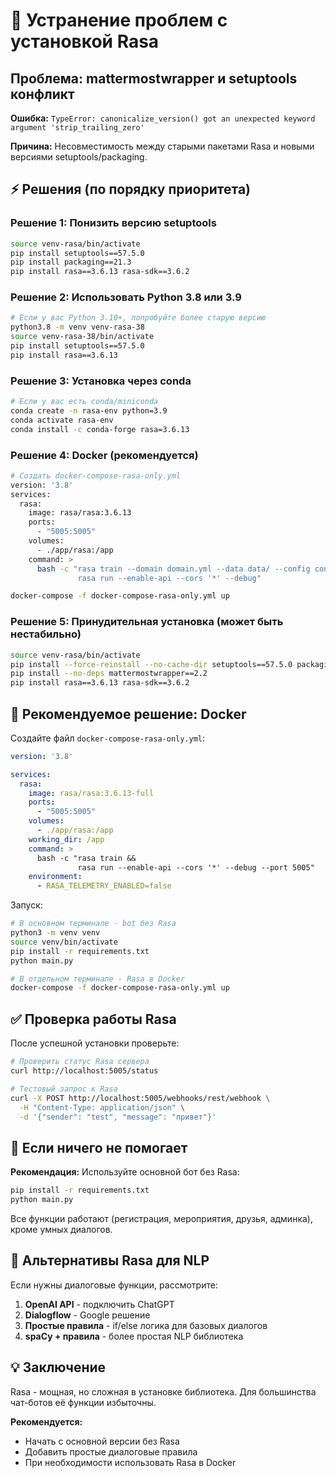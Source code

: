 # 🔧 Устранение проблем с установкой Rasa

## Проблема: mattermostwrapper и setuptools конфликт

**Ошибка:** `TypeError: canonicalize_version() got an unexpected keyword argument 'strip_trailing_zero'`

**Причина:** Несовместимость между старыми пакетами Rasa и новыми версиями setuptools/packaging.

## ⚡ Решения (по порядку приоритета)

### Решение 1: Понизить версию setuptools
```bash
source venv-rasa/bin/activate
pip install setuptools==57.5.0
pip install packaging==21.3
pip install rasa==3.6.13 rasa-sdk==3.6.2
```

### Решение 2: Использовать Python 3.8 или 3.9
```bash
# Если у вас Python 3.10+, попробуйте более старую версию
python3.8 -m venv venv-rasa-38
source venv-rasa-38/bin/activate
pip install setuptools==57.5.0
pip install rasa==3.6.13
```

### Решение 3: Установка через conda
```bash
# Если у вас есть conda/miniconda
conda create -n rasa-env python=3.9
conda activate rasa-env
conda install -c conda-forge rasa=3.6.13
```

### Решение 4: Docker (рекомендуется)
```bash
# Создать docker-compose-rasa-only.yml
version: '3.8'
services:
  rasa:
    image: rasa/rasa:3.6.13
    ports:
      - "5005:5005"
    volumes:
      - ./app/rasa:/app
    command: >
      bash -c "rasa train --domain domain.yml --data data/ --config config.yml &&
               rasa run --enable-api --cors '*' --debug"
```

```bash
docker-compose -f docker-compose-rasa-only.yml up
```

### Решение 5: Принудительная установка (может быть нестабильно)
```bash
source venv-rasa/bin/activate
pip install --force-reinstall --no-cache-dir setuptools==57.5.0 packaging==21.3
pip install --no-deps mattermostwrapper==2.2
pip install rasa==3.6.13 rasa-sdk==3.6.2
```

## 🐳 Рекомендуемое решение: Docker

Создайте файл `docker-compose-rasa-only.yml`:

```yaml
version: '3.8'

services:
  rasa:
    image: rasa/rasa:3.6.13-full
    ports:
      - "5005:5005"
    volumes:
      - ./app/rasa:/app
    working_dir: /app
    command: >
      bash -c "rasa train &&
               rasa run --enable-api --cors '*' --debug --port 5005"
    environment:
      - RASA_TELEMETRY_ENABLED=false
```

Запуск:
```bash
# В основном терминале - bot без Rasa
python3 -m venv venv
source venv/bin/activate
pip install -r requirements.txt
python main.py

# В отдельном терминале - Rasa в Docker
docker-compose -f docker-compose-rasa-only.yml up
```

## ✅ Проверка работы Rasa

После успешной установки проверьте:

```bash
# Проверить статус Rasa сервера
curl http://localhost:5005/status

# Тестовый запрос к Rasa
curl -X POST http://localhost:5005/webhooks/rest/webhook \
  -H "Content-Type: application/json" \
  -d '{"sender": "test", "message": "привет"}'
```

## 🚫 Если ничего не помогает

**Рекомендация:** Используйте основной бот без Rasa:

```bash
pip install -r requirements.txt
python main.py
```

Все функции работают (регистрация, мероприятия, друзья, админка), кроме умных диалогов.

## 📝 Альтернативы Rasa для NLP

Если нужны диалоговые функции, рассмотрите:

1. **OpenAI API** - подключить ChatGPT
2. **Dialogflow** - Google решение
3. **Простые правила** - if/else логика для базовых диалогов
4. **spaCy + правила** - более простая NLP библиотека

## 💡 Заключение

Rasa - мощная, но сложная в установке библиотека. Для большинства чат-ботов её функции избыточны.

**Рекомендуется:** 
- Начать с основной версии без Rasa
- Добавить простые диалоговые правила
- При необходимости использовать Rasa в Docker
